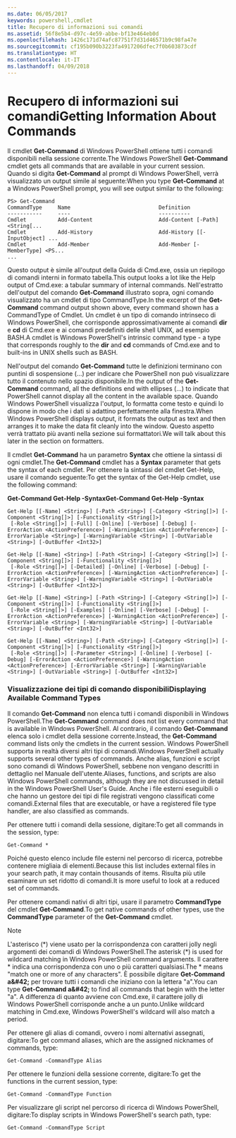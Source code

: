 ```yaml
---
ms.date: 06/05/2017
keywords: powershell,cmdlet
title: Recupero di informazioni sui comandi
ms.assetid: 56f8e5b4-d97c-4e59-abbe-bf13e464eb0d
ms.openlocfilehash: 1426c171d74afc87751f7d31d46571b9c98fa47e
ms.sourcegitcommit: cf195b090b3223fa4917206dfec7f0b603873cdf
ms.translationtype: HT
ms.contentlocale: it-IT
ms.lasthandoff: 04/09/2018
---
```

# <a name="getting-information-about-commands"></a><span data-ttu-id="04242-103">Recupero di informazioni sui comandi</span><span class="sxs-lookup"><span data-stu-id="04242-103">Getting Information About Commands</span></span>
<span data-ttu-id="04242-104">Il cmdlet **Get-Command** di Windows PowerShell ottiene tutti i comandi disponibili nella sessione corrente.</span><span class="sxs-lookup"><span data-stu-id="04242-104">The Windows PowerShell **Get-Command** cmdlet gets all commands that are available in your current session.</span></span> <span data-ttu-id="04242-105">Quando si digita **Get-Command** al prompt di Windows PowerShell, verrà visualizzato un output simile al seguente:</span><span class="sxs-lookup"><span data-stu-id="04242-105">When you type **Get-Command** at a Windows PowerShell prompt, you will see output similar to the following:</span></span>

```
PS> Get-Command
CommandType     Name                            Definition
-----------     ----                            ----------
Cmdlet          Add-Content                     Add-Content [-Path] <String[...
Cmdlet          Add-History                     Add-History [[-InputObject] ...
Cmdlet          Add-Member                      Add-Member [-MemberType] <PS...
...
```

<span data-ttu-id="04242-106">Questo output è simile all'output della Guida di Cmd.exe, ossia un riepilogo di comandi interni in formato tabella.</span><span class="sxs-lookup"><span data-stu-id="04242-106">This output looks a lot like the Help output of Cmd.exe: a tabular summary of internal commands.</span></span> <span data-ttu-id="04242-107">Nell'estratto dell'output del comando **Get-Command** illustrato sopra, ogni comando visualizzato ha un cmdlet di tipo CommandType.</span><span class="sxs-lookup"><span data-stu-id="04242-107">In the excerpt of the **Get-Command** command output shown above, every command shown has a CommandType of Cmdlet.</span></span> <span data-ttu-id="04242-108">Un cmdlet è un tipo di comando intrinseco di Windows PowerShell, che corrisponde approssimativamente ai comandi **dir** e **cd** di Cmd.exe e ai comandi predefiniti delle shell UNIX, ad esempio BASH.</span><span class="sxs-lookup"><span data-stu-id="04242-108">A cmdlet is Windows PowerShell's intrinsic command type - a type that corresponds roughly to the **dir** and **cd** commands of Cmd.exe and to built-ins in UNIX shells such as BASH.</span></span>

<span data-ttu-id="04242-109">Nell'output del comando **Get-Command** tutte le definizioni terminano con puntini di sospensione (...) per indicare che PowerShell non può visualizzare tutto il contenuto nello spazio disponibile.</span><span class="sxs-lookup"><span data-stu-id="04242-109">In the output of the **Get-Command** command, all the definitions end with ellipses (...) to indicate that PowerShell cannot display all the content in the available space.</span></span> <span data-ttu-id="04242-110">Quando Windows PowerShell visualizza l'output, lo formatta come testo e quindi lo dispone in modo che i dati si adattino perfettamente alla finestra.</span><span class="sxs-lookup"><span data-stu-id="04242-110">When Windows PowerShell displays output, it formats the output as text and then arranges it to make the data fit cleanly into the window.</span></span> <span data-ttu-id="04242-111">Questo aspetto verrà trattato più avanti nella sezione sui formattatori.</span><span class="sxs-lookup"><span data-stu-id="04242-111">We will talk about this later in the section on formatters.</span></span>

<span data-ttu-id="04242-112">Il cmdlet **Get-Command** ha un parametro **Syntax** che ottiene la sintassi di ogni cmdlet.</span><span class="sxs-lookup"><span data-stu-id="04242-112">The **Get-Command** cmdlet has a **Syntax** parameter that gets the syntax of each cmdlet.</span></span> <span data-ttu-id="04242-113">Per ottenere la sintassi del cmdlet Get-Help, usare il comando seguente:</span><span class="sxs-lookup"><span data-stu-id="04242-113">To get the syntax of the Get-Help cmdlet, use the following command:</span></span>

<span data-ttu-id="04242-114">**Get-Command Get-Help -Syntax**</span><span class="sxs-lookup"><span data-stu-id="04242-114">**Get-Command Get-Help -Syntax**</span></span>

```
Get-Help [[-Name] <String>] [-Path <String>] [-Category <String[]>] [-Component <String[]>] [-Functionality <String[]>]
 [-Role <String[]>] [-Full] [-Online] [-Verbose] [-Debug] [-ErrorAction <ActionPreference>] [-WarningAction <ActionPreference>] [-ErrorVariable <String>] [-WarningVariable <String>] [-OutVariable <String>] [-OutBuffer <Int32>]

Get-Help [[-Name] <String>] [-Path <String>] [-Category <String[]>] [-Component <String[]>] [-Functionality <String[]>]
 [-Role <String[]>] [-Detailed] [-Online] [-Verbose] [-Debug] [-ErrorAction <ActionPreference>] [-WarningAction <ActionPreference>] [-ErrorVariable <String>] [-WarningVariable <String>] [-OutVariable <String>] [-OutBuffer <Int32>]

Get-Help [[-Name] <String>] [-Path <String>] [-Category <String[]>] [-Component <String[]>] [-Functionality <String[]>]
 [-Role <String[]>] [-Examples] [-Online] [-Verbose] [-Debug] [-ErrorAction <ActionPreference>] [-WarningAction <ActionPreference>] [-ErrorVariable <String>] [-WarningVariable <String>] [-OutVariable <String>] [-OutBuffer <Int32>]

Get-Help [[-Name] <String>] [-Path <String>] [-Category <String[]>] [-Component <String[]>] [-Functionality <String[]>]
 [-Role <String[]>] [-Parameter <String>] [-Online] [-Verbose] [-Debug] [-ErrorAction <ActionPreference>] [-WarningAction <ActionPreference>] [-ErrorVariable <String>] [-WarningVariable <String>] [-OutVariable <String>] [-OutBuffer <Int32>]
```

### <a name="displaying-available-command-types"></a><span data-ttu-id="04242-115">Visualizzazione dei tipi di comando disponibili</span><span class="sxs-lookup"><span data-stu-id="04242-115">Displaying Available Command Types</span></span>
<span data-ttu-id="04242-116">Il comando **Get-Command** non elenca tutti i comandi disponibili in Windows PowerShell.</span><span class="sxs-lookup"><span data-stu-id="04242-116">The **Get-Command** command does not list every command that is available in Windows PowerShell.</span></span> <span data-ttu-id="04242-117">Al contrario, il comando **Get-Command** elenca solo i cmdlet della sessione corrente.</span><span class="sxs-lookup"><span data-stu-id="04242-117">Instead, the **Get-Command** command lists only the cmdlets in the current session.</span></span> <span data-ttu-id="04242-118">Windows PowerShell supporta in realtà diversi altri tipi di comandi.</span><span class="sxs-lookup"><span data-stu-id="04242-118">Windows PowerShell actually supports several other types of commands.</span></span> <span data-ttu-id="04242-119">Anche alias, funzioni e script sono comandi di Windows PowerShell, sebbene non vengano descritti in dettaglio nel Manuale dell'utente.</span><span class="sxs-lookup"><span data-stu-id="04242-119">Aliases, functions, and scripts are also Windows PowerShell commands, although they are not discussed in detail in the Windows PowerShell User's Guide.</span></span> <span data-ttu-id="04242-120">Anche i file esterni eseguibili o che hanno un gestore dei tipi di file registrati vengono classificati come comandi.</span><span class="sxs-lookup"><span data-stu-id="04242-120">External files that are executable, or have a registered file type handler, are also classified as commands.</span></span>

<span data-ttu-id="04242-121">Per ottenere tutti i comandi della sessione, digitare:</span><span class="sxs-lookup"><span data-stu-id="04242-121">To get all commands in the session, type:</span></span>

```
Get-Command *
```

<span data-ttu-id="04242-122">Poiché questo elenco include file esterni nel percorso di ricerca, potrebbe contenere migliaia di elementi.</span><span class="sxs-lookup"><span data-stu-id="04242-122">Because this list includes external files in your search path, it may contain thousands of items.</span></span> <span data-ttu-id="04242-123">Risulta più utile esaminare un set ridotto di comandi.</span><span class="sxs-lookup"><span data-stu-id="04242-123">It is more useful to look at a reduced set of commands.</span></span>

<span data-ttu-id="04242-124">Per ottenere comandi nativi di altri tipi, usare il parametro **CommandType** del cmdlet **Get-Command**.</span><span class="sxs-lookup"><span data-stu-id="04242-124">To get native commands of other types, use the **CommandType** parameter of the **Get-Command** cmdlet.</span></span>

> [!NOTE]
> <span data-ttu-id="04242-125">L'asterisco (\*) viene usato per la corrispondenza con caratteri jolly negli argomenti dei comandi di Windows PowerShell.</span><span class="sxs-lookup"><span data-stu-id="04242-125">The asterisk (\*) is used for wildcard matching in Windows PowerShell command arguments.</span></span> <span data-ttu-id="04242-126">Il carattere \* indica una corrispondenza con uno o più caratteri qualsiasi.</span><span class="sxs-lookup"><span data-stu-id="04242-126">The \* means "match one or more of any characters".</span></span> <span data-ttu-id="04242-127">È possibile digitare **Get-Command a\&#42;** per trovare tutti i comandi che iniziano con la lettera "a".</span><span class="sxs-lookup"><span data-stu-id="04242-127">You can type **Get-Command a\&#42;** to find all commands that begin with the letter "a".</span></span> <span data-ttu-id="04242-128">A differenza di quanto avviene con Cmd.exe, il carattere jolly di Windows PowerShell corrisponde anche a un punto.</span><span class="sxs-lookup"><span data-stu-id="04242-128">Unlike wildcard matching in Cmd.exe, Windows PowerShell's wildcard will also match a period.</span></span>

<span data-ttu-id="04242-129">Per ottenere gli alias di comandi, ovvero i nomi alternativi assegnati, digitare:</span><span class="sxs-lookup"><span data-stu-id="04242-129">To get command aliases, which are the assigned nicknames of commands, type:</span></span>

```
Get-Command -CommandType Alias
```

<span data-ttu-id="04242-130">Per ottenere le funzioni della sessione corrente, digitare:</span><span class="sxs-lookup"><span data-stu-id="04242-130">To get the functions in the current session, type:</span></span>

```
Get-Command -CommandType Function
```

<span data-ttu-id="04242-131">Per visualizzare gli script nel percorso di ricerca di Windows PowerShell, digitare:</span><span class="sxs-lookup"><span data-stu-id="04242-131">To display scripts in Windows PowerShell's search path, type:</span></span>

```
Get-Command -CommandType Script
```